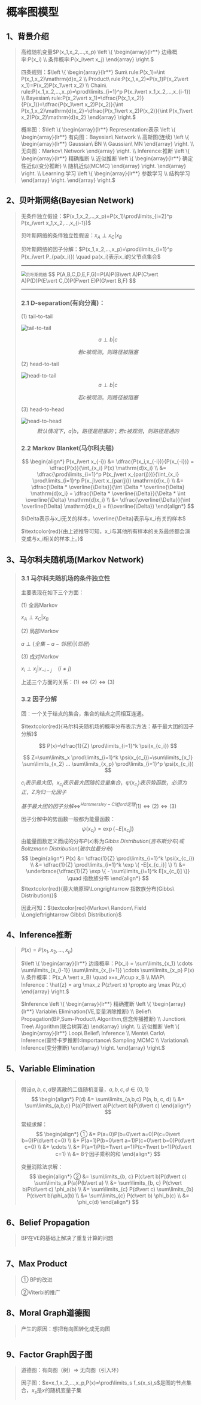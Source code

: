 # 概率图模型

## 1、背景介绍

> 高维随机变量$P(x_1,x_2,...,x_p) \left \{ \begin{array}{lr**} 边缘概率:P(x_i) \\ 条件概率:P(x_i\vert x_j) \end{array} \right.$
>
> 四条规则：$\left \{ \begin{array}{lr**} Sum\ rule:P(x_1)=\int P(x_1,x_2)\mathrm{d}x_2 \\ Product\ rule:P(x_1,x_2)=P(x_1)P(x_2\vert x_1)=P(x_2)P(x_1\vert x_2) \\ Chain\ rule:P(x_1,x_2,...,x_p)=\prod\limits_{i=1}^p P(x_i\vert x_1,x_2,...,x_{i-1}) \\ Bayesian\ rule:P(x_2\vert x_1)=\dfrac{P(x_1,x_2)}{P(x_1)}=\dfrac{P(x_1\vert x_2)P(x_2)}{\int P(x_1,x_2)\mathrm{d}x_2}=\dfrac{P(x_1\vert x_2)P(x_2)}{\int P(x_1\vert x_2)P(x_2)\mathrm{d}x_2} \end{array} \right.$
>
> 概率图：$\left \{ \begin{array}{lr**} Representation:表示 \left \{ \begin{array}{lr**} 有向图：Bayesian\ Network \\ 高斯图(连续) \left \{ \begin{array}{lr**} Gaussian\ BN \\ Gaussian\ MN \end{array} \right. \\ 无向图：Markov\ Network \end{array} \right. \\ Inference:推断 \left \{ \begin{array}{lr**} 精确推断 \\ 近似推断 \left \{ \begin{array}{lr**} 确定性近似(变分推断) \\ 随机近似(MCMC) \end{array} \right. \end{array} \right. \\ Learning:学习 \left \{ \begin{array}{lr**} 参数学习 \\ 结构学习 \end{array} \right. \end{array} \right.$

## 2、贝叶斯网络(Bayesian Network)

> 无条件独立假设：$P(x_1,x_2,...,x_p)=P(x_1)\prod\limits_{i=2}^p P(x_i\vert x_1,x_2,...,x_{i-1})$
>
> 贝叶斯网络的条件独立性假设：$x_A \perp x_C \vert x_B$
>
> 贝叶斯网络的因子分解：$P(x_1,x_2,...,x_p)=\prod\limits_{i=1}^p P(x_i\vert P_{pa(x_i)}) \quad pa(x_i)表示x_i的父节点集合$
>
> ---
>
> <img src="F:\笔记\picture\贝叶斯网络.png" alt="贝叶斯网络" style="zoom: 80%;" />
> $$
> P(A,B,C,D,E,F,G)=P(A)P(B\vert A)P(C\vert A)P(D)P(E\vert C,D)P(F\vert E)P(G\vert B,F)
> $$
>
> ---
>
> ### 2.1 D-separation(有向分离)：
>
> (1) tail-to-tail
>
> ![tail-to-tail](F:\笔记\picture\tail-to-tail.png)
>
> 
> $$
> a\perp b \vert c
> $$
>
> $$
> 若c被观测，则路径被阻塞
> $$
>
> (2) head-to-tail
>
> ![head-to-tail](F:\笔记\picture\head-to-tail.png)
> $$
> a\perp b \vert c
> $$
>
> $$
> 若c被观测，则路径被阻塞
> $$
>
> (3) head-to-head
>
> ![head-to-head](F:\笔记\picture\head-to-head.png)
> $$
> 默认情况下，a\vert b，路径是阻塞的；若c被观测，则路径是通的
> $$
>
> ### 2.2 Markov Blanket(马尔科夫毯)
>
> $$
> \begin{align*}
> P(x_i\vert x_{-i}) &= \dfrac{P(x_i,x_{-i})}{P(x_{-i})} = \dfrac{P(x)}{\int_{x_i} P(x) \mathrm{d}x_i} \\
> &= \dfrac{\prod\limits_{i=1}^p P(x_j\vert x_{par(j)})}{\int_{x_i} \prod\limits_{i=1}^p P(x_j\vert x_{par(j)}) \mathrm{d}x_i} \\
> &= \dfrac{\Delta * \overline{\Delta}}{\int \Delta * \overline{\Delta} \mathrm{d}x_i} = \dfrac{\Delta * \overline{\Delta}}{\Delta * \int \overline{\Delta} \mathrm{d}x_i} \\
> &= \dfrac{\overline{\Delta}}{\int \overline{\Delta} \mathrm{d}x_i} = f(\overline{\Delta})
> \end{align*}
> $$
>
> $\Delta表示与x_i无关的样本，\overline{\Delta}表示与x_i有关的样本$
>
> $\textcolor{red}{由上述推导可知，x_i与其他所有样本的关系最终都会演变成与x_i相关的样本上。}$

## 3、马尔科夫随机场(Markov Network)

> ### 3.1 马尔科夫随机场的条件独立性
>
> 主要表现在如下三个方面：
>
> (1) 全局Markov
>
> $x_A \perp x_C \vert x_B$
>
> (2) 局部Markov
>
> $a \perp \{ 全集-a-邻居 \} \vert \{ 邻居 \}$
>
> (3) 成对Markov
>
> $x_i \perp x_j \vert x_{-i-j} \quad (i \ne j)$
>
> 上述三个方面的关系：$(1)\Longleftrightarrow(2)\Longleftrightarrow(3)$
>
> ### 3.2 因子分解
>
> 团：一个关于结点的集合，集合的结点之间相互连通。
>
> $\textcolor{red}{马尔科夫随机场的概率分布表示方法：基于最大团的因子分解}$
>
> $$
> P(x)=\dfrac{1}{Z} \prod\limits_{i=1}^k \psi(x_{c_i})
> $$
>
> $$
> Z=\sum\limits_x \prod\limits_{i=1}^k \psi(x_{c_i})=\sum\limits_{x_1} \sum\limits_{x_2} ... \sum\limits_{x_p} \prod\limits_{i=1}^p \psi(x_{c_i})
> $$
>
> 
>
> $c_i表示最大团，x_{c_i}表示最大团随机变量集合，\psi(x_{c_i})表示势函数，必须为正，Z为归一化因子$
>
> $基于最大团的因子分解\Longleftrightarrow^{Hammersley-Clifford定理}(1)\Longleftrightarrow(2)\Longleftrightarrow(3)$
>
> 因子分解中的势函数一般都为能量函数：
> $$
> \psi(x_{c_i})=\exp \{ -E[x_{c_i}] \}
> $$
> 由能量函数定义而成的分布$P(x)$称为$Gibbs\ Distribution(吉布斯分布)或Boltzmann\ Distribution(玻尔兹曼分布)$
> $$
> \begin{align*}
> P(x) &= \dfrac{1}{Z} \prod\limits_{i=1}^k \psi(x_{c_i}) \\
> &= \dfrac{1}{Z} \prod\limits_{i=1}^k \exp \{ -E[x_{c_i}] \} \\
> &= \underbrace{\dfrac{1}{Z} \exp \{ - \sum\limits_{i=1}^k E[x_{c_i}] \}} \quad 指数族分布
> \end{align*}
> $$
> $\textcolor{red}{最大熵原理\Longrightarrow 指数族分布(Gibbs\ Distribution)}$
>
> 因此可知：$\textcolor{red}{Markov\ Random\ Field \Longleftrightarrow Gibbs\ Distribution}$

## 4、Inference推断

> $P(x) = P(x_1,x_2,...,x_p)$
>
> $\left \{ \begin{array}{lr**} 边缘概率：P(x_i) = \sum\limits_{x_1} \cdots \sum\limits_{x_{i-1}} \sum\limits_{x_{i+1}} \cdots \sum\limits_{x_p} P(x) \\ 条件概率：P(x_A \vert x_B) \quad x=x_A\cup x_B \\ MAP\ Inference：\hat{z} = arg \max_z P(z\vert x) \propto arg \max P(z,x) \end{array} \right.$
>
> $Inference \left \{ \begin{array}{lr**} 精确推断 \left \{ \begin{array}{lr**} Variable\ Elimination(VE,变量消除推断) \\ Belief\ Propagation(BP,Sum-Product\ Algorithm,信念传播推断) \\ Junction\ Tree\ Algorithm(联合树算法) \end{array} \right. \\ 近似推断 \left \{ \begin{array}{lr**} Loop\ Belief\ Inference \\ Mente\ Carlo\ Inference(蒙特卡罗推断):Importance\ Sampling,MCMC \\ Variational\ Inference(变分推断) \end{array} \right. \end{array} \right.$

## 5、Variable Elimination

> ![]()
>
> 假设$a, b,c, d$是离散的二值随机变量，$a, b, c, d \in \{ 0, 1 \}$
> $$
> \begin{align*}
> P(d) &= \sum\limits_{a,b,c} P(a, b, c, d) \\
> &= \sum\limits_{a,b,c} P(a)P(b\vert a)P(c\vert b)P(d\vert c)
> \end{align*}
> $$
>
> 常规求解：
> $$
> \begin{align*}
> ① &= P(a=0)P(b=0\vert a=0)P(c=0\vert b=0)P(d\vert c=0) \\
> &+ P(a=1)P(b=0\vert a=1)P(c=0\vert b=0)P(d\vert c=0) \\
> &+ \cdots \\
> &+ P(a=1)P(b=1\vert a=1)P(c=1\vert b=1)P(d\vert c=1) \\
> &= 8个因子乘积的和
> \end{align*}
> $$
>
> 变量消除法求解：
> $$
> \begin{align*}
> ② &= \sum\limits_{b, c} P(c\vert b)P(d\vert c) \sum\limits_a P(a)P(b\vert a) \\
> &= \sum\limits_{b, c} P(c\vert b)P(d\vert c) \phi_a(b) \\
> &= \sum\limits_{c} P(d\vert c) \sum\limits_{b} P(c\vert b)\phi_a(b) \\
> &= \sum\limits_{c} P(c\vert b) \phi_b(c) \\
> &= \phi_c(d)
> \end{align*}
> $$

## 6、Belief Propagation

> BP在VE的基础上解决了重复计算的问题
>
> ![]()

## 7、Max Product

> ① BP的改进
>
> ②Viterbi的推广

## 8、Moral Graph道德图

> 产生的原因：想把有向图转化成无向图
>
> ![]()

## 9、Factor Graph因子图

> 道德图：有向图（树）$\Longrightarrow$ 无向图（引入环）
>
> 因子图：$x=x_1,x_2,...,x_p,P(x)=\prod\limits_s f_s(x_s),s$是图的节点集合，$x_s$是$x$的随机变量子集
>
> ![]()

